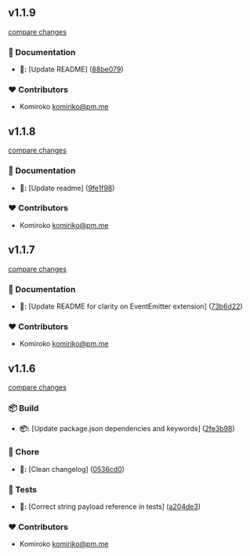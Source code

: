 
## v1.1.9

[compare changes](https://github.com/NowaraJS/typed-event-emitter/compare/v1.1.8...v1.1.9)

### 📖 Documentation

- **📖:** [Update README] ([88be079](https://github.com/NowaraJS/typed-event-emitter/commit/88be079))

### ❤️ Contributors

- Komiroko <komiriko@pm.me>

## v1.1.8

[compare changes](https://github.com/NowaraJS/typed-event-emitter/compare/v1.1.7...v1.1.8)

### 📖 Documentation

- **📖:** [Update readme] ([9fe1f98](https://github.com/NowaraJS/typed-event-emitter/commit/9fe1f98))

### ❤️ Contributors

- Komiroko <komiriko@pm.me>

## v1.1.7

[compare changes](https://github.com/NowaraJS/typed-event-emitter/compare/v1.1.6...v1.1.7)

### 📖 Documentation

- **📖:** [Update README for clarity on EventEmitter extension] ([73b6d22](https://github.com/NowaraJS/typed-event-emitter/commit/73b6d22))

### ❤️ Contributors

- Komiroko <komiriko@pm.me>

## v1.1.6

[compare changes](https://github.com/NowaraJS/typed-event-emitter/compare/v1.1.5...v1.1.6)

### 📦 Build

- **📦:** [Update package.json dependencies and keywords] ([2fe3b98](https://github.com/NowaraJS/typed-event-emitter/commit/2fe3b98))

### 🦉 Chore

- **🦉:** [Clean changelog] ([0536cd0](https://github.com/NowaraJS/typed-event-emitter/commit/0536cd0))

### 🧪 Tests

- **🧪:** [Correct string payload reference in tests] ([a204de3](https://github.com/NowaraJS/typed-event-emitter/commit/a204de3))

### ❤️ Contributors

- Komiroko <komiriko@pm.me>

